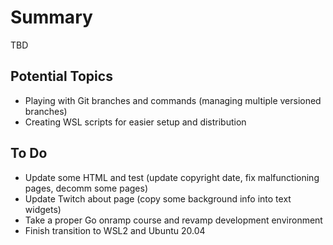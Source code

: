 # Summary

TBD

## Potential Topics

* Playing with Git branches and commands (managing multiple versioned branches)
* Creating WSL scripts for easier setup and distribution

## To Do

* Update some HTML and test (update copyright date, fix malfunctioning pages, decomm some pages)
* Update Twitch about page (copy some background info into text widgets)
* Take a proper Go onramp course and revamp development environment
* Finish transition to WSL2 and Ubuntu 20.04
